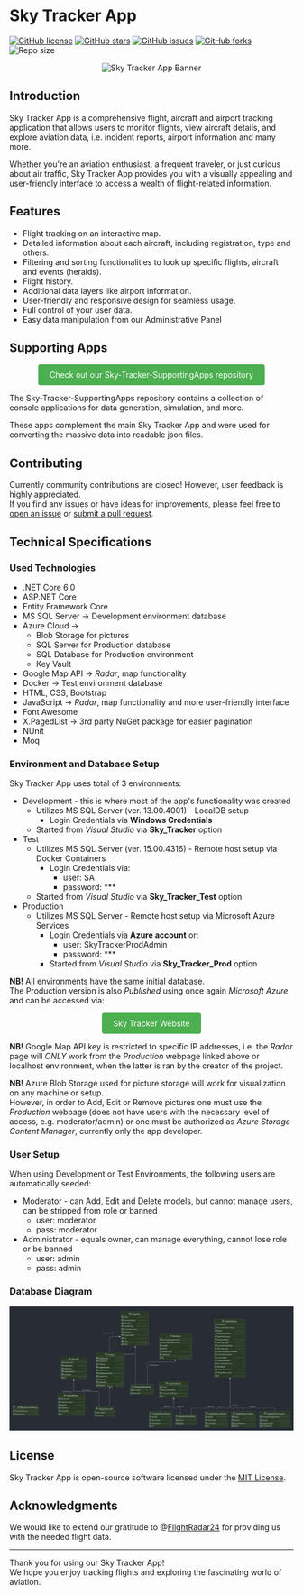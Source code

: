 # Sky Tracker App

[![GitHub license](https://img.shields.io/github/license/KaiserDMC/Sky-Tracker-App)](https://github.com/KaiserDMC/Sky-Tracker-App/blob/main/LICENSE)
[![GitHub stars](https://img.shields.io/github/stars/KaiserDMC/Sky-Tracker-App)](https://github.com/KaiserDMC/Sky-Tracker-App/stargazers)
[![GitHub issues](https://img.shields.io/github/issues/KaiserDMC/Sky-Tracker-App)](https://github.com/KaiserDMC/Sky-Tracker-App/issues)
[![GitHub forks](https://img.shields.io/github/forks/KaiserDMC/Sky-Tracker-App)](https://github.com/KaiserDMC/Sky-Tracker-App/network)
![Repo size](https://img.shields.io/github/repo-size/KaiserDMC/Sky-Tracker-App)

<p align="center">
  <img src="./SkyTracker.Web/wwwroot/favicon.ico" alt="Sky Tracker App Banner">
</p>

## Introduction 

Sky Tracker App is a comprehensive flight, aircraft and airport tracking application that allows users to monitor flights, view aircraft details, and explore aviation data, i.e. incident reports, airport information and many more.  

Whether you're an aviation enthusiast, a frequent traveler, or just curious about air traffic, Sky Tracker App provides you with a visually appealing and user-friendly interface to access a wealth of flight-related information.

## Features

- Flight tracking on an interactive map.
- Detailed information about each aircraft, including registration, type and others.
- Filtering and sorting functionalities to look up specific flights, aircraft and events (heralds).
- Flight history.
- Additional data layers like airport information.
- User-friendly and responsive design for seamless usage.
- Full control of your user data.
- Easy data manipulation from our Administrative Panel

## Supporting Apps

<p align="center">
  <a href="https://github.com/KaiserDMC/Sky-Tracker-SupportingApps" style="background-color: #4CAF50; color: white; padding: 10px 20px; text-decoration: none; display: inline-block; border-radius: 4px;">
    Check out our Sky-Tracker-SupportingApps repository
  </a>
</p>

The Sky-Tracker-SupportingApps repository contains a collection of console applications for data generation, simulation, and more.  

These apps complement the main Sky Tracker App and were used for converting the massive data into readable json files.

## Contributing

Currently community contributions are closed! However, user feedback is highly appreciated.  
If you find any issues or have ideas for improvements, please feel free to [open an issue](https://github.com/KaiserDMC/Sky-Tracker-App/issues) or [submit a pull request](https://github.com/KaiserDMC/Sky-Tracker-App/pulls).

## Technical Specifications

### Used Technologies

- .NET Core 6.0
- ASP.NET Core
- Entity Framework Core
- MS SQL Server -> Development environment database
- Azure Cloud -> 
  - Blob Storage for pictures
  - SQL Server for Production database
  - SQL Database for Production environment
  - Key Vault
- Google Map API -> *Radar*, map functionality
- Docker -> Test environment database
- HTML, CSS, Bootstrap
- JavaScript -> *Radar*, map functionality and more user-friendly interface
- Font Awesome
- X.PagedList -> 3rd party NuGet package for easier pagination
- NUnit
- Moq

### Environment and Database Setup

Sky Tracker App uses total of 3 environments:
- Development - this is where most of the app's functionality was created
  - Utilizes MS SQL Server (ver. 13.00.4001) - LocalDB setup 
    - Login Credentials via **Windows Credentials**
  - Started from *Visual Studio* via **Sky_Tracker** option
- Test
  - Utilizes MS SQL Server (ver. 15.00.4316) - Remote host setup via Docker Containers
    - Login Credentials via:
      - user: SA
      - password: ***
  - Started from *Visual Studio* via **Sky_Tracker_Test** option
- Production
  - Utilizes MS SQL Server - Remote host setup via Microsoft Azure Services
    - Login Credentials via **Azure account** or:
      - user: SkyTrackerProdAdmin
      - password: ***
    - Started from *Visual Studio* via **Sky_Tracker_Prod** option

**NB!** All environments have the same initial database.  
The Production version is also *Published* using once again *Microsoft Azure* and can be accessed via:

<p align="center">
  <a href="https://www.sky-tracker.info" style="background-color: #4CAF50; color: white; padding: 10px 20px; text-decoration: none; display: inline-block; border-radius: 4px;">
    Sky Tracker Website
  </a>
</p>

**NB!** Google Map API key is restricted to specific IP addresses, i.e. the *Radar* page will *ONLY* work from
the *Production* webpage linked above or localhost environment, when the latter is ran by the creator of the project.

**NB!** Azure Blob Storage used for picture storage will work for visualization on any machine or setup.  
However, in order to Add, Edit or Remove pictures one must use the *Production* webpage (does not have users with the 
necessary level of access, e.g. moderator/admin) or one must be authorized as *Azure Storage Content Manager*, currently only
the app developer.

### User Setup

When using Development or Test Environments, the following users are automatically seeded:
- Moderator - can Add, Edit and Delete models, but cannot manage users, can be stripped from role or banned
  - user: moderator
  - pass: moderator
- Administrator - equals owner, can manage everything, cannot lose role or be banned
  - user: admin
  - pass: admin

### Database Diagram

<p align="center">
  <img src="./SkyTracker.Web/wwwroot/static-images/sky-tracker-db.png" alt="Sky Tracker Db Placeholder">
</p>

## License

Sky Tracker App is open-source software licensed under the [MIT License](LICENSE).

## Acknowledgments

We would like to extend our gratitude to @[FlightRadar24](https://github.com/Flightradar24) for providing us with 
the needed flight data.

---

Thank you for using our Sky Tracker App!  
We hope you enjoy tracking flights and exploring the fascinating world of aviation.